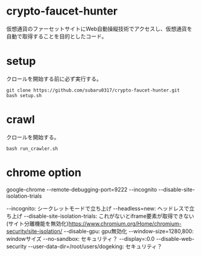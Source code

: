 # crypto-faucet-hunter
仮想通貨のファーセットサイトにWeb自動操縦技術でアクセスし、仮想通貨を自動で取得することを目的としたコード。

# setup
クロールを開始する前に必ず実行する。
```
git clone https://github.com/subaru0317/crypto-faucet-hunter.git
bash setup.sh
```

# crawl
クロールを開始する。
```
bash run_crawler.sh
```

# chrome option
google-chrome --remote-debugging-port=9222 --incognito --disable-site-isolation-trials

--incognito: シークレットモードで立ち上げ
--headless=new: ヘッドレスで立ち上げ
--disable-site-isolation-trials: これがないとiframe要素が取得できない(サイト分離機能を無効化)https://www.chromium.org/Home/chromium-security/site-isolation/
--disable-gpu: gpu無効化
--window-size=1280,800: windowサイズ
--no-sandbox: セキュリティ？
--display=:0.0 --disable-web-security --user-data-dir=/root/users/dogeking: セキュリティ？ 


